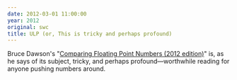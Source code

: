 ```yaml
---
date: 2012-03-01 11:00:00
year: 2012
original: swc
title: ULP (or, This is tricky and perhaps profound)
---
```

<p>Bruce Dawson's "<a href="http://randomascii.wordpress.com/2012/02/25/comparing-floating-point-numbers-2012-edition/">Comparing Floating Point Numbers (2012 edition)</a>" is, as he says of its subject, tricky, and perhaps profound&mdash;worthwhile reading for anyone pushing numbers around.</p>

